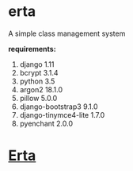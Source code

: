 # erta
A simple class management system

**requirements:**
 1. django 1.11
 2. bcrypt 3.1.4
 3. python 3.5
 4. argon2 18.1.0
 5. pillow 5.0.0
 6. django-bootstrap3 9.1.0
 7. django-tinymce4-lite 1.7.0
 8.  pyenchant 2.0.0
 
 # [Erta](http://erta.pythonanywhere.com/)

